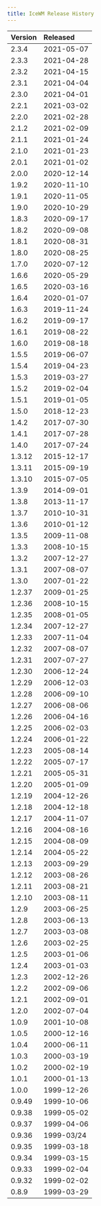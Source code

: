 ```yaml
---
title: IceWM Release History
---
```

Version | Released
--------|:---------
2.3.4   |2021-05-07
2.3.3   |2021-04-28
2.3.2   |2021-04-15
2.3.1   |2021-04-04
2.3.0   |2021-04-01
2.2.1   |2021-03-02
2.2.0   |2021-02-28
2.1.2   |2021-02-09
2.1.1   |2021-01-24
2.1.0   |2021-01-23
2.0.1   |2021-01-02
2.0.0   |2020-12-14
1.9.2   |2020-11-10
1.9.1   |2020-11-05
1.9.0   |2020-10-29
1.8.3   |2020-09-17
1.8.2   |2020-09-08
1.8.1   |2020-08-31
1.8.0   |2020-08-25
1.7.0   |2020-07-12
1.6.6   |2020-05-29
1.6.5   |2020-03-16
1.6.4   |2020-01-07
1.6.3   |2019-11-24
1.6.2   |2019-09-17
1.6.1   |2019-08-22
1.6.0   |2019-08-18
1.5.5   |2019-06-07
1.5.4   |2019-04-23
1.5.3   |2019-03-27
1.5.2   |2019-02-04
1.5.1   |2019-01-05
1.5.0   |2018-12-23
1.4.2	|2017-07-30
1.4.1	|2017-07-28
1.4.0	|2017-07-24
1.3.12	|2015-12-17
1.3.11	|2015-09-19
1.3.10	|2015-07-05
1.3.9 	|2014-09-01
1.3.8 	|2013-11-17
1.3.7 	|2010-10-31
1.3.6 	|2010-01-12
1.3.5 	|2009-11-08
1.3.3 	|2008-10-15
1.3.2 	|2007-12-27
1.3.1 	|2007-08-07
1.3.0 	|2007-01-22
1.2.37 	|2009-01-25
1.2.36 	|2008-10-15
1.2.35 	|2008-01-05
1.2.34 	|2007-12-27
1.2.33 	|2007-11-04
1.2.32 	|2007-08-07
1.2.31 	|2007-07-27
1.2.30 	|2006-12-24
1.2.29 	|2006-12-03
1.2.28 	|2006-09-10
1.2.27 	|2006-08-06
1.2.26 	|2006-04-16
1.2.25 	|2006-02-03
1.2.24 	|2006-01-22
1.2.23 	|2005-08-14
1.2.22 	|2005-07-17
1.2.21 	|2005-05-31
1.2.20 	|2005-01-09
1.2.19 	|2004-12-26
1.2.18 	|2004-12-18
1.2.17 	|2004-11-07
1.2.16 	|2004-08-16
1.2.15 	|2004-08-09
1.2.14 	|2004-05-22
1.2.13 	|2003-09-29
1.2.12 	|2003-08-26
1.2.11 	|2003-08-21
1.2.10 	|2003-08-11
1.2.9 	|2003-06-25
1.2.8 	|2003-06-13
1.2.7 	|2003-03-08
1.2.6 	|2003-02-25
1.2.5 	|2003-01-06
1.2.4 	|2003-01-03
1.2.3 	|2002-12-26
1.2.2 	|2002-09-06
1.2.1 	|2002-09-01
1.2.0 	|2002-07-04
1.0.9 	|2001-10-08
1.0.5 	|2000-12-16
1.0.4 	|2000-06-11
1.0.3 	|2000-03-19
1.0.2 	|2000-02-19
1.0.1 	|2000-01-13
1.0.0 	|1999-12-26
0.9.49  |1999-10-06
0.9.38  |1999-05-02
0.9.37  |1999-04-06
0.9.36  |1999-03/24
0.9.35  |1999-03-18
0.9.34  |1999-03-15
0.9.33  |1999-02-04
0.9.32  |1999-02-02
0.8.9  	|1999-03-29
